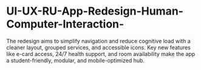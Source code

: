 # UI-UX-RU-App-Redesign-Human-Computer-Interaction-
The redesign aims to simplify navigation and reduce cognitive load with a cleaner layout, grouped services, and accessible icons. Key new features like e-card access, 24/7 health support, and room availability make the app a student-friendly, modular, and mobile-optimized hub.
